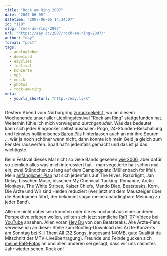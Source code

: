 ```yaml
---
title: "Rock am Ring 2007"
date: "2007-06-05"
datetime: "2007-06-05 14:34:07"
id: "118"
slug: "rock-am-ring-2007"
url: "https://eay.cc/2007/rock-am-ring-2007/"
author: "eay"
format: "post"
tags:
  - analogleben
  - download
  - eayzlies
  - festival
  - konzerte
  - mp3
  - musik
  - photos
  - rock-am-ring
meta:
  - yourls_shorturl: "http://eay.li/k"
---
```


Gestern Abend vom Nürburgring [zurückgekehrt](//eay.cc/2007/rockender-ring-ich-komme/), wo an diesem Wochenende unser aller Lieblingsfestival "Rock am Ring" stattgefunden hat. Weiterhin fühle ich mich vorwiegend _durchgenudelt_. Was das bedeutet kann sich jeder Ringrocker selbst ausmalen: Pogo, 24-Stunden-Beschallung und feinstes holländisches [Baron Pils](http://www.flickr.com/photos/eay/531304964/) hinterlassen auch an mir ihre Spuren ... wär ja noch schöner wenn nicht, dann könnte ich mein Geld ja gleich zum Fenster rauswerfen. Spaß hat's jedenfalls gemacht und das ist ja das wichtigste.

Beim Festival dieses Mal nicht so viele Bands gesehen [wie 2006](http://eay.cc/blog/2006/06/das_war_rock_am_1.shtml), aber dafür so ziemlich alles was mich interessiert hat - man vegetierte halt schon mal ein, zwei Stündchen zu lang auf dem Campingplatz (Müllenbach for life!). Mein [anfänglicher Plan](//eay.cc/uploads/2007/rarspielplan.jpg) hat sich jedenfalls auf The Hives, Razorlight, Jan Delay, bisschen Muse, bisschen My Chemical 'fucking' Romance, Arctic Monkeys, The White Stripes, Kaiser Chiefs, Mando Diao, Beatsteaks, Korn, Die Ärzte und Wir sind Helden reduziert (wer jetzt mit dem Mauszeiger über die Bandnamen fährt, der bekommt sogar meine unabdingbare Meinung zu jeder Band).

Alle die nicht dabei sein konnten oder die es nochmal aus einer anderen Perspektive erleben wollen, sollten sich jetzt sämtliche [RaR '07-Videos bei YouTube](http://www.youtube.com/results?search_type=search_videos&search_query=rock%20am%20ring%202007&search_sort=video_date_uploaded&search_category=0) ansehen. Allen voran [Hey Du](#) von den Beatsteaks. Alle Ärzte-Fans verweise ich an dieser Stelle zum Bootleg-Download des Ärzte-Konzerts am Sonntag [bei Kill Them All](http://kill-them-all.de/download.php?id=tape_rar07) (32 Songs, insgesamt 140MB, gute Qualität da Mitschnitt der MTV-Liveübertragung). Freunde und Feinde gucken sich [meine RaR-Fotos](http://www.flickr.com/photos/eay/sets/72157600313508792/) an und allen anderen sei gesagt, dass wir uns nächstes Jahr wieder sehen. Rock on!

